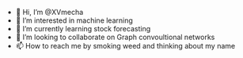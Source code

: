 - 👋 Hi, I’m @XVmecha
- 👀 I’m interested in machine learning
- 🌱 I’m currently learning stock forecasting
- 💞️ I’m looking to collaborate on Graph convoultional networks
- 📫 How to reach me by smoking weed and thinking about my name

<!---
XVmecha/XVmecha is a ✨ special ✨ repository because its `README.md` (this file) appears on your GitHub profile.
You can click the Preview link to take a look at your changes.
--->
